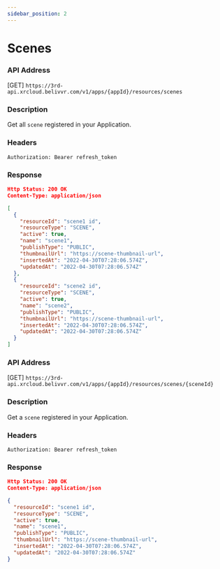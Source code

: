 ```yaml
---
sidebar_position: 2
---
```


# Scenes

### API Address

[GET] `https://3rd-api.xrcloud.belivvr.com/v1/apps/{appId}/resources/scenes`

### Description

Get all `scene` registered in your Application.

### Headers

```
Authorization: Bearer refresh_token
```

### Response

```json
Http Status: 200 OK
Content-Type: application/json

[
  {
    "resourceId": "scene1 id",
    "resourceType": "SCENE",
    "active": true,
    "name": "scene1",
    "publishType": "PUBLIC",
    "thumbnailUrl": "https://scene-thumbnail-url",
    "insertedAt": "2022-04-30T07:28:06.574Z",
    "updatedAt": "2022-04-30T07:28:06.574Z"
  },
  {
    "resourceId": "scene2 id",
    "resourceType": "SCENE",
    "active": true,
    "name": "scene2",
    "publishType": "PUBLIC",
    "thumbnailUrl": "https://scene-thumbnail-url",
    "insertedAt": "2022-04-30T07:28:06.574Z",
    "updatedAt": "2022-04-30T07:28:06.574Z"
  }
]
```

### API Address

[GET] `https://3rd-api.xrcloud.belivvr.com/v1/apps/{appId}/resources/scenes/{sceneId}`

### Description

Get a `scene` registered in your Application.

### Headers

```
Authorization: Bearer refresh_token
```

### Response

```json
Http Status: 200 OK
Content-Type: application/json

{
  "resourceId": "scene1 id",
  "resourceType": "SCENE",
  "active": true,
  "name": "scene1",
  "publishType": "PUBLIC",
  "thumbnailUrl": "https://scene-thumbnail-url",
  "insertedAt": "2022-04-30T07:28:06.574Z",
  "updatedAt": "2022-04-30T07:28:06.574Z"
}
```
